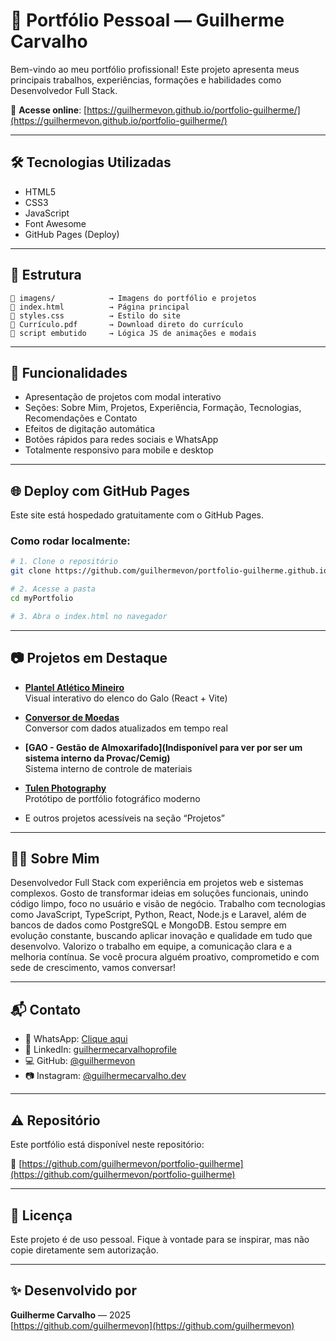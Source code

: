 # 🎨 Portfólio Pessoal — Guilherme Carvalho

Bem-vindo ao meu portfólio profissional! Este projeto apresenta meus principais trabalhos, experiências, formações e habilidades como Desenvolvedor Full Stack.

🔗 **Acesse online**: [https://guilhermevon.github.io/portfolio-guilherme/](https://guilhermevon.github.io/portfolio-guilherme/)

---

## 🛠️ Tecnologias Utilizadas

- HTML5  
- CSS3  
- JavaScript  
- Font Awesome  
- GitHub Pages (Deploy)

---

## 📁 Estrutura

```
📁 imagens/            → Imagens do portfólio e projetos  
📄 index.html          → Página principal  
🎨 styles.css          → Estilo do site  
📄 Currículo.pdf       → Download direto do currículo  
📜 script embutido     → Lógica JS de animações e modais
```

---

## 🚀 Funcionalidades

- Apresentação de projetos com modal interativo  
- Seções: Sobre Mim, Projetos, Experiência, Formação, Tecnologias, Recomendações e Contato  
- Efeitos de digitação automática  
- Botões rápidos para redes sociais e WhatsApp  
- Totalmente responsivo para mobile e desktop  

---

## 🌐 Deploy com GitHub Pages

Este site está hospedado gratuitamente com o GitHub Pages.

### Como rodar localmente:

```bash
# 1. Clone o repositório
git clone https://github.com/guilhermevon/portfolio-guilherme.github.io

# 2. Acesse a pasta
cd myPortfolio

# 3. Abra o index.html no navegador
```

---

## 📷 Projetos em Destaque

- **[Plantel Atlético Mineiro](https://guilhermevon.github.io/plantelAtletico/)**  
  Visual interativo do elenco do Galo (React + Vite)

- **[Conversor de Moedas](https://guilhermevon.github.io/conversorMoedas/)**  
  Conversor com dados atualizados em tempo real

- **[GAO - Gestão de Almoxarifado](Indisponível para ver por ser um sistema interno da Provac/Cemig)**  
  Sistema interno de controle de materiais

- **[Tulen Photography](https://guilhermevon.github.io/tulen-photography/)**  
  Protótipo de portfólio fotográfico moderno

- E outros projetos acessíveis na seção “Projetos”

---

## 👨‍💼 Sobre Mim

Desenvolvedor Full Stack com experiência em projetos web e sistemas complexos. Gosto de transformar ideias em soluções funcionais, unindo código limpo, foco no usuário e visão de negócio.
Trabalho com tecnologias como JavaScript, TypeScript, Python, React, Node.js e Laravel, além de bancos de dados como PostgreSQL e MongoDB. Estou sempre em evolução constante, buscando aplicar inovação e qualidade em tudo que desenvolvo.
Valorizo o trabalho em equipe, a comunicação clara e a melhoria contínua. Se você procura alguém proativo, comprometido e com sede de crescimento, vamos conversar!

---

## 📬 Contato

- 📱 WhatsApp: [Clique aqui](https://wa.me/5531995967395)  
- 💼 LinkedIn: [guilhermecarvalhoprofile](https://www.linkedin.com/in/guilhermecarvalhoprofile/)  
- 💻 GitHub: [@guilhermevon](https://github.com/guilhermevon)  
- 📷 Instagram: [@guilhermecarvalho.dev](https://www.instagram.com/guilhermecarvalho.dev/)  

---

## ⚠️ Repositório

Este portfólio está disponível neste repositório:

🔗 [https://github.com/guilhermevon/portfolio-guilherme](https://github.com/guilhermevon/portfolio-guilherme)

---

## 📝 Licença

Este projeto é de uso pessoal. Fique à vontade para se inspirar, mas não copie diretamente sem autorização.

---

## ✨ Desenvolvido por

**Guilherme Carvalho** — 2025  
[https://github.com/guilhermevon](https://github.com/guilhermevon)
